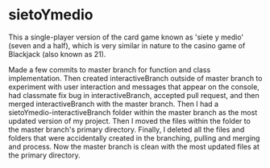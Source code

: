 # sietoYmedio

This a single-player version of the card game known as 'siete y medio' (seven and a half), which is very similar in nature to the casino game of Blackjack (also known as 21).

Made a few commits to master branch for function and class implementation. Then created interactiveBranch outside of master branch to experiment with user interaction and messages that appear on the console, had classmate fix bug in interactiveBranch, accepted pull request, and then merged interactiveBranch with the master branch. Then I had a sietoYmedio-interactiveBranch folder within the master branch as the most updated version of my project. Then I moved the files within the folder to the master branch's primary directory. Finally, I deleted all the files and folders that were accidentally created in the branching, pulling and merging and process. Now the master branch is clean with the most updated files at the primary directory.

